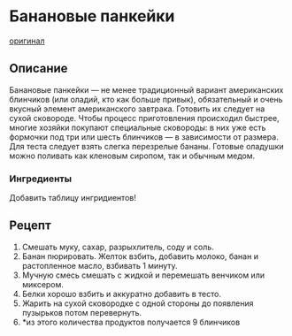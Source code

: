 # Банановые панкейки
[оригинал](https://eda.ru/recepty/zavtraki/bananovie-pankejki-35975)

## Описание
Банановые панкейки — не менее традиционный вариант американских блинчиков (или оладий, кто как больше привык), обязательный и очень вкусный элемент американского завтрака. Готовить их следует на сухой сковороде. Чтобы процесс приготовления происходил быстрее, многие хозяйки покупают специальные сковороды: в них уже есть формочки под три или шесть блинчиков — в зависимости от размера. Для теста следует взять слегка перезрелые бананы. Готовые оладушки можно поливать как кленовым сиропом, так и обычным медом.

### Ингредиенты
Добавить таблицу ингридиентов!

## Рецепт
1. Смешать муку, сахар, разрыхлитель, соду и соль.
1. Банан пюрировать. Желток взбить, добавить молоко, банан и растопленное масло, взбивать 1 минуту.
1. Мучную смесь смешать с жидкой и перемешать венчиком или миксером.
1. Белки хорошо взбить и аккуратно добавить в тесто.
1. Жарить на сухой сковородке с одной стороны до появления пузырьков потом перевернуть.
1. *из этого количества продуктов получается 9 блинчиков
